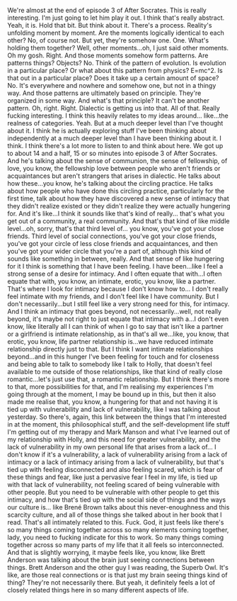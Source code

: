 ﻿We're almost at the end of episode 3 of After Socrates.
This is really interesting.
I'm just going to let him play it out.
I think that's really abstract.
Yeah, it is.
Hold that bit.
But think about it.
There's a process.
Reality's unfolding moment by moment.
Are the moments logically identical to each other?
No, of course not.
But yet, they're somehow one.
One.
What's holding them together?
Well, other moments...oh, I just said other moments. Oh my gosh.
Right.
And those moments somehow form patterns.
Are patterns things?
Objects?
No.
Think of the pattern of evolution. Is evolution in a particular place?
Or what about this pattern from physics? E=mc^2. Is that out in a particular place?
Does it take up a certain amount of space?
No.
It's everywhere and nowhere and somehow one, but not in a thingy way.
And those patterns are ultimately based on principle.
They're organized in some way. And what's that principle? It can't be another pattern.
Oh, right. Right.
Dialectic is getting us into that.
All of that. Really fucking interesting.
I think this heavily relates to my ideas around...
like...the realness of categories.
Yeah.
But at a much deeper level than I've thought about it.
I think he is actually exploring stuff I've been thinking about independently
at a much deeper level than I have been thinking about it. I think.
I think there's a lot more to listen to and think about here.
We got up to about 14 and a half, 15 or so minutes into episode 3 of After Socrates.
And he's talking about the sense of communion, the sense of fellowship,
of love, you know, the fellowship love between people who aren't friends
or acquaintances but aren't strangers that arises in dialectic.
He talks about how these...you know, he's talking about the circling practice.
He talks about how people who have done this circling practice,
particularly for the first time, talk about how they have discovered
a new sense of intimacy that they didn't realize existed
or they didn't realize they were actually hungering for.
And it's like...I think it sounds like that's kind of really...
that's what you get out of a community, a real community.
And that's that kind of like middle level...oh, sorry, that's that third level of...
you know, you've got your close friends.
Third level of social connections, you've got your close friends,
you've got your circle of less close friends and acquaintances,
and then you've got your wider circle that you're a part of,
although this kind of sounds like something in between, really.
And that sense of like hungering for it I think is something that I have been feeling.
I have been...like I feel a strong sense of a desire for intimacy.
And I often equate that with...I often equate that with, you know,
an intimate, erotic, you know, like a partner.
That's where I look for intimacy because I don't know how to...
I don't really feel intimate with my friends,
and I don't feel like I have community.
But I don't necessarily...but I still feel like a very strong need for this, for intimacy.
And I think an intimacy that goes beyond, not necessarily...well, not really beyond,
it's maybe not right to just equate that intimacy with a...I don't even know,
like literally all I can think of when I go to say that isn't like a partner or a girlfriend
is intimate relationship, as in that's all we...like, you know,
that erotic, you know, life partner relationship is...we have reduced intimate relationship
directly just to that.
But I think I want intimate relationships beyond...and in this hunger I've been feeling for touch
and for closeness and being able to talk to somebody like I talk to Holly,
that doesn't feel available to me outside of those relationships,
like that kind of really close romantic...let's just use that, a romantic relationship.
But I think there's more to that, more possibilities for that,
and I'm realising my experiences I'm going through at the moment,
I may be bound up in this, but then it also made me realise that, you know,
a hungering for that and not having it is tied up with vulnerability and lack of vulnerability,
like I was talking about yesterday.
So there's, again, this link between the things that I'm interested in at the moment,
this philosophical stuff, and the self-development life stuff I'm getting out of my therapy
and Mark Manson and what I've learned out of my relationship with Holly,
and this need for greater vulnerability,
and the lack of vulnerability in my own personal life that arises from a lack of...
I don't know if it's a vulnerability, a lack of vulnerability arising from a lack of intimacy
or a lack of intimacy arising from a lack of vulnerability,
but that's tied up with feeling disconnected and also feeling scared,
which is fear of these things and fear, like just a pervasive fear I feel in my life,
is tied up with that lack of vulnerability,
not feeling scared of being vulnerable with other people.
But you need to be vulnerable with other people to get this intimacy,
and how that's tied up with the social side of things and the ways our culture is...
like Brené Brown talks about this never-enoughness and this scarcity culture,
and all of those things she talked about in her book that I read.
That's all intimately related to this.
Fuck.
God, it just feels like there's so many things coming together across so many elements coming together,
lady, you need to fucking indicate for this to work.
So many things coming together across so many parts of my life
that it all feels so interconnected.
And that is slightly worrying, it maybe feels like, you know,
like Brett Anderson was talking about the brain just seeing connections between things.
Brett Anderson and the other guy I was reading, the Superb Owl.
It's like, are those real connections or is that just my brain seeing things kind of thing?
They're not necessarily there.
But yeah, it definitely feels a lot of closely related things here in so many different aspects of life.
